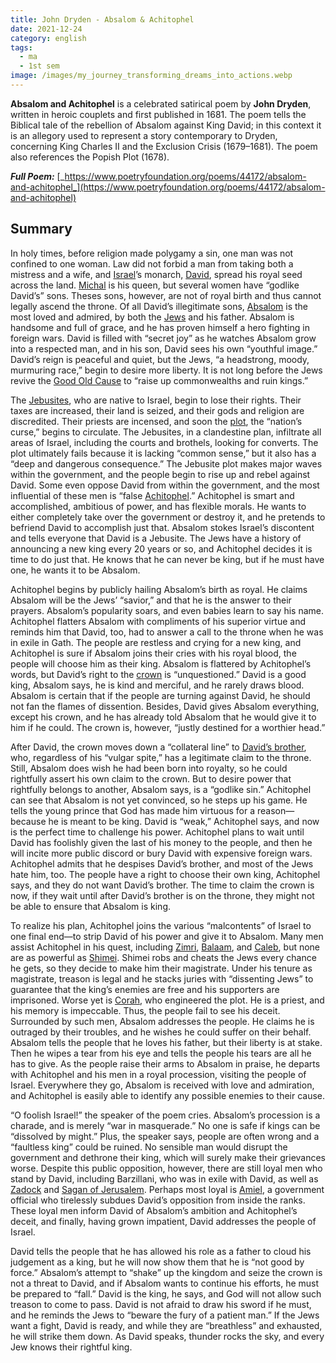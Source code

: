```yaml
---
title: John Dryden - Absalom & Achitophel
date: 2021-12-24
category: english
tags:
  - ma
  - 1st sem
image: /images/my_journey_transforming_dreams_into_actions.webp
---
```


**Absalom and Achitophel**  is a celebrated satirical poem by  **John Dryden**, written in heroic couplets and first published in 1681. The poem tells the Biblical tale of the rebellion of Absalom against King David; in this context it is an allegory used to represent a story contemporary to Dryden, concerning King Charles II and the Exclusion Crisis (1679–1681). The poem also references the Popish Plot (1678).

**_Full Poem:_** [_https://www.poetryfoundation.org/poems/44172/absalom-and-achitophel_](https://www.poetryfoundation.org/poems/44172/absalom-and-achitophel)

## Summary

In holy times, before religion made polygamy a sin, one man was not confined to one woman. Law did not forbid a man from taking both a mistress and a wife, and [Israel](https://www.litcharts.com/lit/absalom-and-achitophel/terms/israel)’s monarch, [David](https://www.litcharts.com/lit/absalom-and-achitophel/characters/david), spread his royal seed across the land. [Michal](https://www.litcharts.com/lit/absalom-and-achitophel/characters) is his queen, but several women have “godlike David’s” sons. Theses sons, however, are not of royal birth and thus cannot legally ascend the throne. Of all David’s illegitimate sons, [Absalom](https://www.litcharts.com/lit/absalom-and-achitophel/characters/absalom) is the most loved and admired, by both the [Jews](https://www.litcharts.com/lit/absalom-and-achitophel/terms/the-jews) and his father. Absalom is handsome and full of grace, and he has proven himself a hero fighting in foreign wars. David is filled with “secret joy” as he watches Absalom grow into a respected man, and in his son, David sees his own “youthful image.” David’s reign is peaceful and quiet, but the Jews, “a headstrong, moody, murmuring race,” begin to desire more liberty. It is not long before the Jews revive the [Good Old Cause](https://www.litcharts.com/lit/absalom-and-achitophel/terms/the-good-old-cause) to “raise up commonwealths and ruin kings.”

The [Jebusites](https://www.litcharts.com/lit/absalom-and-achitophel/terms/the-jebusites), who are native to Israel, begin to lose their rights. Their taxes are increased, their land is seized, and their gods and religion are discredited. Their priests are incensed, and soon the [plot](https://www.litcharts.com/lit/absalom-and-achitophel/terms/the-popish-plot), the “nation’s curse,” begins to circulate. The Jebusites, in a clandestine plan, infiltrate all areas of Israel, including the courts and brothels, looking for converts. The plot ultimately fails because it is lacking “common sense,” but it also has a “deep and dangerous consequence.” The Jebusite plot makes major waves within the government, and the people begin to rise up and rebel against David. Some even oppose David from within the government, and the most influential of these men is “false [Achitophel](https://www.litcharts.com/lit/absalom-and-achitophel/characters/achitophel).” Achitophel is smart and accomplished, ambitious of power, and has flexible morals. He wants to either completely take over the government or destroy it, and he pretends to befriend David to accomplish just that. Absalom stokes Israel’s discontent and tells everyone that David is a Jebusite. The Jews have a history of announcing a new king every 20 years or so, and Achitophel decides it is time to do just that. He knows that he can never be king, but if he must have one, he wants it to be Absalom.

Achitophel begins by publicly hailing Absalom’s birth as royal. He claims Absalom will be the Jews’ “savior,” and that he is the answer to their prayers. Absalom’s popularity soars, and even babies learn to say his name. Achitophel flatters Absalom with compliments of his superior virtue and reminds him that David, too, had to answer a call to the throne when he was in exile in Gath. The people are restless and crying for a new king, and Achitophel is sure if Absalom joins their cries with his royal blood, the people will choose him as their king. Absalom is flattered by Achitophel’s words, but David’s right to the [crown](https://www.litcharts.com/lit/absalom-and-achitophel/symbols/the-crown) is “unquestioned.” David is a good king, Absalom says, he is kind and merciful, and he rarely draws blood. Absalom is certain that if the people are turning against David, he should not fan the flames of dissention. Besides, David gives Absalom everything, except his crown, and he has already told Absalom that he would give it to him if he could. The crown is, however, “justly destined for a worthier head.”

After David, the crown moves down a “collateral line” to [David’s brother](https://www.litcharts.com/lit/absalom-and-achitophel/characters/david-s-brother), who, regardless of his “vulgar spite,” has a legitimate claim to the throne. Still, Absalom does wish he had been born into royalty, so he could rightfully assert his own claim to the crown. But to desire power that rightfully belongs to another, Absalom says, is a “godlike sin.” Achitophel can see that Absalom is not yet convinced, so he steps up his game. He tells the young prince that God has made him virtuous for a reason—because he is meant to be king. David is “weak,” Achitophel says, and now is the perfect time to challenge his power. Achitophel plans to wait until David has foolishly given the last of his money to the people, and then he will incite more public discord or bury David with expensive foreign wars. Achitophel admits that he despises David’s brother, and most of the Jews hate him, too. The people have a right to choose their own king, Achitophel says, and they do not want David’s brother. The time to claim the crown is now, if they wait until after David’s brother is on the throne, they might not be able to ensure that Absalom is king.

To realize his plan, Achitophel joins the various “malcontents” of Israel to one final end—to strip David of his power and give it to Absalom. Many men assist Achitophel in his quest, including [Zimri](https://www.litcharts.com/lit/absalom-and-achitophel/characters/zimri), [Balaam](https://www.litcharts.com/lit/absalom-and-achitophel/characters), and [Caleb](https://www.litcharts.com/lit/absalom-and-achitophel/characters), but none are as powerful as [Shimei](https://www.litcharts.com/lit/absalom-and-achitophel/characters/shimei). Shimei robs and cheats the Jews every chance he gets, so they decide to make him their magistrate. Under his tenure as magistrate, treason is legal and he stacks juries with “dissenting Jews” to guarantee that the king’s enemies are free and his supporters are imprisoned. Worse yet is [Corah](https://www.litcharts.com/lit/absalom-and-achitophel/characters/corah), who engineered the plot. He is a priest, and his memory is impeccable. Thus, the people fail to see his deceit. Surrounded by such men, Absalom addresses the people. He claims he is outraged by their troubles, and he wishes he could suffer on their behalf. Absalom tells the people that he loves his father, but their liberty is at stake. Then he wipes a tear from his eye and tells the people his tears are all he has to give. As the people raise their arms to Absalom in praise, he departs with Achitophel and his men in a royal procession, visiting the people of Israel. Everywhere they go, Absalom is received with love and admiration, and Achitophel is easily able to identify any possible enemies to their cause.

“O foolish Israel!” the speaker of the poem cries. Absalom’s procession is a charade, and is merely “war in masquerade.” No one is safe if kings can be “dissolved by might.” Plus, the speaker says, people are often wrong and a “faultless king” could be ruined. No sensible man would disrupt the government and dethrone their king, which will surely make their grievances worse. Despite this public opposition, however, there are still loyal men who stand by David, including Barzillani, who was in exile with David, as well as [Zadock](https://www.litcharts.com/lit/absalom-and-achitophel/characters) and [Sagan of Jerusalem](https://www.litcharts.com/lit/absalom-and-achitophel/characters). Perhaps most loyal is [Amiel](https://www.litcharts.com/lit/absalom-and-achitophel/characters/amiel), a government official who tirelessly subdues David’s opposition from inside the ranks. These loyal men inform David of Absalom’s ambition and Achitophel’s deceit, and finally, having grown impatient, David addresses the people of Israel.

David tells the people that he has allowed his role as a father to cloud his judgement as a king, but he will now show them that he is “not good by force.” Absalom’s attempt to “shake” up the kingdom and seize the crown is not a threat to David, and if Absalom wants to continue his efforts, he must be prepared to “fall.” David is the king, he says, and God will not allow such treason to come to pass. David is not afraid to draw his sword if he must, and he reminds the Jews to “beware the fury of a patient man.” If the Jews want a fight, David is ready, and while they are “breathless” and exhausted, he will strike them down. As David speaks, thunder rocks the sky, and every Jew knows their rightful king.